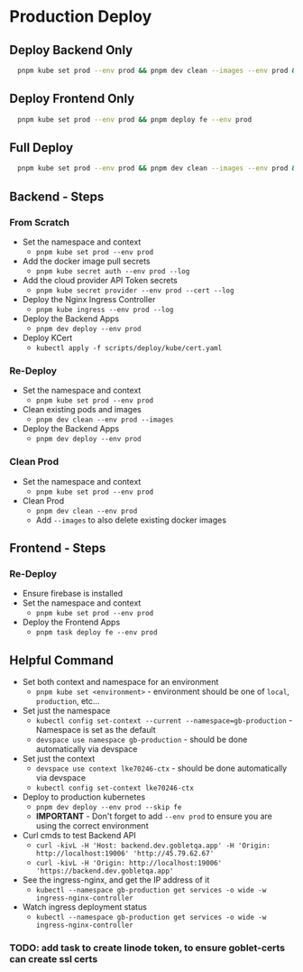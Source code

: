 # Production Deploy

## Deploy Backend Only
```sh
  pnpm kube set prod --env prod && pnpm dev clean --images --env prod && pnpm deploy be --env prod
```

## Deploy Frontend Only
```sh
  pnpm kube set prod --env prod && pnpm deploy fe --env prod
```

## Full Deploy
```sh
  pnpm kube set prod --env prod && pnpm dev clean --images --env prod && pnpm deploy be --env prod && pnpm deploy fe --env prod
```

## Backend - Steps

### From Scratch
* Set the namespace and context
  * `pnpm kube set prod --env prod`
* Add the docker image pull secrets
  * `pnpm kube secret auth --env prod --log`
* Add the cloud provider API Token secrets
  * `pnpm kube secret provider --env prod --cert --log`
* Deploy the Nginx Ingress Controller
  * `pnpm kube ingress --env prod --log`
* Deploy the Backend Apps
  * `pnpm dev deploy --env prod`
* Deploy KCert
  * `kubectl apply -f scripts/deploy/kube/cert.yaml`

### Re-Deploy

* Set the namespace and context
  * `pnpm kube set prod --env prod`
* Clean existing pods and images
  * `pnpm dev clean --env prod --images`
* Deploy the Backend Apps
  * `pnpm dev deploy --env prod`

### Clean Prod

* Set the namespace and context
  * `pnpm kube set prod --env prod`
* Clean Prod
  * `pnpm dev clean --env prod`
  * Add `--images` to also delete existing docker images


## Frontend - Steps

### Re-Deploy
* Ensure firebase is installed
* Set the namespace and context
  * `pnpm kube set prod --env prod`
* Deploy the Frontend Apps
  * `pnpm task deploy fe --env prod`


## Helpful Command
* Set both context and namespace for an environment
  * `pnpm kube set <environment>` - environment should be one of `local`, `production`, etc...
* Set just the namespace
  * `kubectl config set-context --current --namespace=gb-production` - Namespace is set as the default
  * `devspace use namespace gb-production` - should be done automatically via devspace
* Set just the context
  * `devspace use context lke70246-ctx` - should be done automatically via devspace
  * `kubectl config set-context lke70246-ctx`
* Deploy to production kubernetes
  * `pnpm dev deploy --env prod --skip fe`
  * **IMPORTANT** - Don't forget to add `--env prod` to ensure you are using the correct environment
* Curl cmds to test Backend API
  * `curl -kivL -H 'Host: backend.dev.gobletqa.app' -H 'Origin: http://localhost:19006' 'http://45.79.62.67'`
  * `curl -kivL -H 'Origin: http://localhost:19006' 'https://backend.dev.gobletqa.app'`
* See the ingress-nginx, and get the IP address of it
  * `kubectl --namespace gb-production get services -o wide -w ingress-nginx-controller`
* Watch ingress deployment status
  * `kubectl --namespace gb-production get services -o wide -w ingress-nginx-controller`


### TODO: add task to create linode token, to ensure goblet-certs can create ssl certs